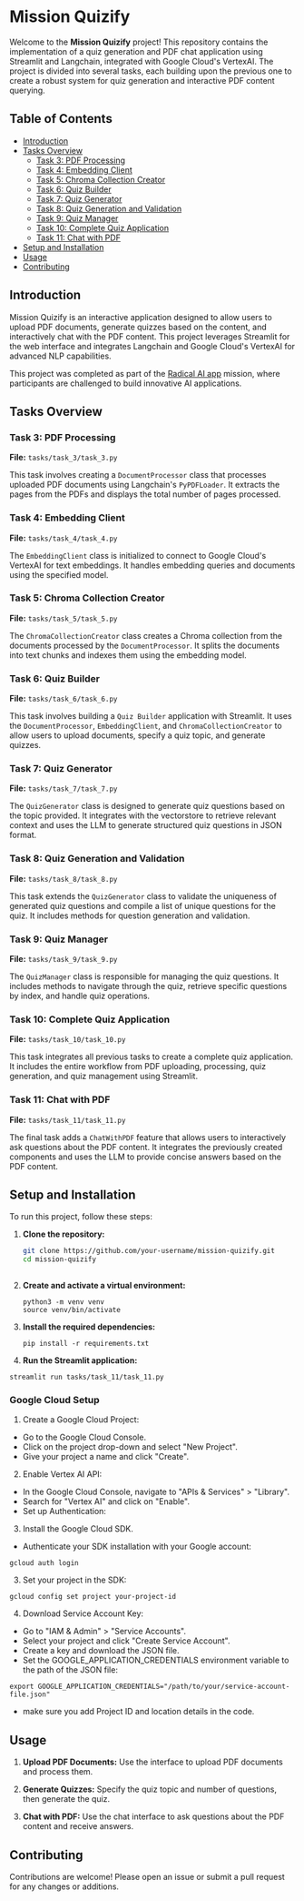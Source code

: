 # Mission Quizify

Welcome to the **Mission Quizify** project! This repository contains the implementation of a quiz generation and PDF chat application using Streamlit and Langchain, integrated with Google Cloud's VertexAI. The project is divided into several tasks, each building upon the previous one to create a robust system for quiz generation and interactive PDF content querying.

## Table of Contents

- [Introduction](#introduction)
- [Tasks Overview](#tasks-overview)
  - [Task 3: PDF Processing](#task-3-pdf-processing)
  - [Task 4: Embedding Client](#task-4-embedding-client)
  - [Task 5: Chroma Collection Creator](#task-5-chroma-collection-creator)
  - [Task 6: Quiz Builder](#task-6-quiz-builder)
  - [Task 7: Quiz Generator](#task-7-quiz-generator)
  - [Task 8: Quiz Generation and Validation](#task-8-quiz-generation-and-validation)
  - [Task 9: Quiz Manager](#task-9-quiz-manager)
  - [Task 10: Complete Quiz Application](#task-10-complete-quiz-application)
  - [Task 11: Chat with PDF](#task-11-chat-with-pdf)
- [Setup and Installation](#setup-and-installation)
- [Usage](#usage)
- [Contributing](#contributing)


## Introduction

Mission Quizify is an interactive application designed to allow users to upload PDF documents, generate quizzes based on the content, and interactively chat with the PDF content. This project leverages Streamlit for the web interface and integrates Langchain and Google Cloud's VertexAI for advanced NLP capabilities.

This project was completed as part of the [Radical AI app](https://ai.radicalai.app/Gemini-Quizify-2024-Feb-28) mission, where participants are challenged to build innovative AI applications.

## Tasks Overview

### Task 3: PDF Processing

**File:** `tasks/task_3/task_3.py`

This task involves creating a `DocumentProcessor` class that processes uploaded PDF documents using Langchain's `PyPDFLoader`. It extracts the pages from the PDFs and displays the total number of pages processed.

### Task 4: Embedding Client

**File:** `tasks/task_4/task_4.py`

The `EmbeddingClient` class is initialized to connect to Google Cloud's VertexAI for text embeddings. It handles embedding queries and documents using the specified model.

### Task 5: Chroma Collection Creator

**File:** `tasks/task_5/task_5.py`

The `ChromaCollectionCreator` class creates a Chroma collection from the documents processed by the `DocumentProcessor`. It splits the documents into text chunks and indexes them using the embedding model.

### Task 6: Quiz Builder

**File:** `tasks/task_6/task_6.py`

This task involves building a `Quiz Builder` application with Streamlit. It uses the `DocumentProcessor`, `EmbeddingClient`, and `ChromaCollectionCreator` to allow users to upload documents, specify a quiz topic, and generate quizzes.

### Task 7: Quiz Generator

**File:** `tasks/task_7/task_7.py`

The `QuizGenerator` class is designed to generate quiz questions based on the topic provided. It integrates with the vectorstore to retrieve relevant context and uses the LLM to generate structured quiz questions in JSON format.

### Task 8: Quiz Generation and Validation

**File:** `tasks/task_8/task_8.py`

This task extends the `QuizGenerator` class to validate the uniqueness of generated quiz questions and compile a list of unique questions for the quiz. It includes methods for question generation and validation.

### Task 9: Quiz Manager

**File:** `tasks/task_9/task_9.py`

The `QuizManager` class is responsible for managing the quiz questions. It includes methods to navigate through the quiz, retrieve specific questions by index, and handle quiz operations.

### Task 10: Complete Quiz Application

**File:** `tasks/task_10/task_10.py`

This task integrates all previous tasks to create a complete quiz application. It includes the entire workflow from PDF uploading, processing, quiz generation, and quiz management using Streamlit.

### Task 11: Chat with PDF

**File:** `tasks/task_11/task_11.py`

The final task adds a `ChatWithPDF` feature that allows users to interactively ask questions about the PDF content. It integrates the previously created components and uses the LLM to provide concise answers based on the PDF content.

## Setup and Installation

To run this project, follow these steps:

1. **Clone the repository:**

   ```sh
   git clone https://github.com/your-username/mission-quizify.git
   cd mission-quizify
  
2. **Create and activate a virtual environment:**
   ```
   python3 -m venv venv
   source venv/bin/activate

3. **Install the required dependencies:**

   ```
   pip install -r requirements.txt

4. **Run the Streamlit application:**

  ```
streamlit run tasks/task_11/task_11.py
```

### Google Cloud Setup

1. Create a Google Cloud Project:

- Go to the Google Cloud Console.
- Click on the project drop-down and select "New Project".
- Give your project a name and click "Create".

2. Enable Vertex AI API:

- In the Google Cloud Console, navigate to "APIs & Services" > "Library".
- Search for "Vertex AI" and click on "Enable".
- Set up Authentication:

3. Install the Google Cloud SDK.

- Authenticate your SDK installation with your Google account:
```
gcloud auth login
```

3. Set your project in the SDK:
```
gcloud config set project your-project-id
```

4. Download Service Account Key:

- Go to "IAM & Admin" > "Service Accounts".
- Select your project and click "Create Service Account".
- Create a key and download the JSON file.
- Set the GOOGLE_APPLICATION_CREDENTIALS environment variable to the path of the JSON file:
```
export GOOGLE_APPLICATION_CREDENTIALS="/path/to/your/service-account-file.json"
```
- make sure you add Project ID and location details in the code.

## Usage

1. **Upload PDF Documents:**
   Use the interface to upload PDF documents and process them.

2. **Generate Quizzes:**
   Specify the quiz topic and number of questions, then generate the quiz.

3. **Chat with PDF:**
   Use the chat interface to ask questions about the PDF content and receive answers.

## Contributing

Contributions are welcome! Please open an issue or submit a pull request for any changes or additions.



